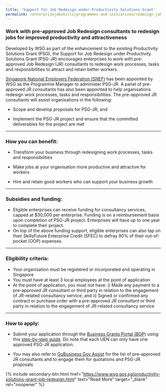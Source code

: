 ```yaml
---
title: 'Support for Job Redesign under Productivity Solutions Grant'
permalink: /enterprisejobskills/programmes-and-initiatives/redesign-jobs/support-for-job-redesign-under-productivity-solutions-grant/
---
```


### Work with pre-approved Job Redesign consultants to redesign jobs for improved productivity and attractiveness

Developed by WSG as part of the enhancement to the existing Productivity Solutions Grant (PSG), the Support for Job Redesign under Productivity Solutions Grant (PSG-JR) encourages enterprises to work with pre-approved Job Redesign (JR) consultants to redesign work processes, tasks and responsibilities to attract and retain better workers.

<a href="https://snef.org.sg/incentives/psgjr/" target="_blank" rel="noopener">Singapore National Employers Federation (SNEF)</a> has been appointed by WSG as the Programme Manager to administer PSG-JR. A panel of pre-approved JR consultants has also been appointed to help organisations redesign work processes, tasks and responsibilities. The pre-approved JR consultants will assist organisations in the following:

- Scope and develop proposals for PSG-JR; and

- Implement the PSG-JR project and ensure that the committed deliverables for the project are met

---

### How you can benefit:

- Transform your business through redesigning work processes, tasks and responsibilities

- Make jobs at your organisation more productive and attractive for workers

- Hire and retain good workers who can support your business growth

---

### Subsidies and funding:

-	Eligible enterprises can receive funding for consultancy services, capped at $30,000 per enterprise. Funding is on a reimbursement basis upon completion of PSG-JR project. Enterprises will have up to one year to complete their project.
-	On top of the above funding support, eligible enterprises can also tap on their SkillsFuture Enterprise Credit (SFEC) to defray 90% of their out-of-pocket (OOP) expenses.

---

### Eligibility criteria:

-	Your organisation must be registered or incorporated and operating in Singapore
-	You must have at least 3 local employees at the point of application
-	At the point of application, you must not have: 
i) Made any payment to a pre-approved JR consultant or third party in relation to the engagement of JR-related consultancy service; and 
ii) Signed or confirmed any contract or purchase order with a pre-approved JR consultant or third party in relation to the engagement of JR-related consultancy service

---

### How to apply:

- Submit your application through the <a href="https://www.businessgrants.gov.sg/" target="_blank" rel="noopener">Business Grants Portal (BGP)</a> using this <a href="https://www.wsg.gov.sg/content/dam/ssg-wsg/wsg/psg_jr/step-by-step-application-guide-for-psg-jr_v09%28final%29.pdf" target="_blank" rel="noopener">step-by-step guide</a>. Do note that each UEN can only have one approved PSG-JR application.

- You may also refer to <a href="https://www.gobusiness.gov.sg/browse-all-solutions-job-redesign-solutions/job-redesign-consultancy" target="_blank" rel="noopener">GoBusiness Gov Assist</a> for the list of pre-approved JR consultants and to engage them for quotations and PSG-JR proposals

{% include secondary-btn.html href="https://www.wsg.gov.sg/productivity-solutions-grant-job-redesign.html" text="Read More" target="_blank" rel="noopener" %}

<script src="/jquery/jquery.min.js"></script>
<script src="/jquery/resize-tables.js"></script>
